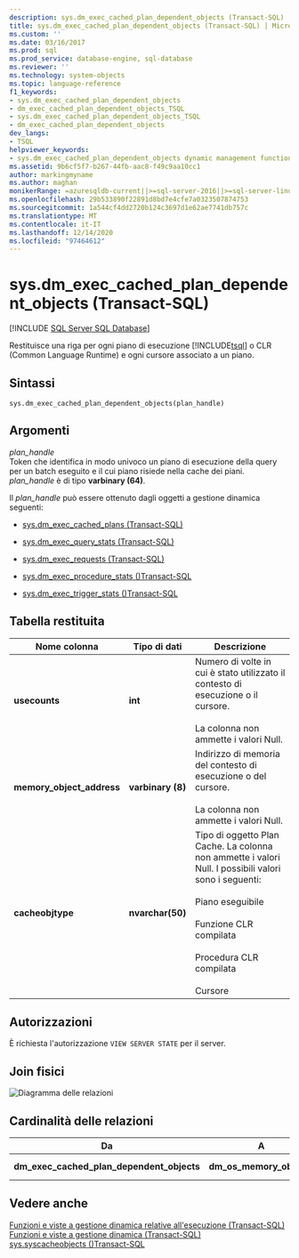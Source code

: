 ```yaml
---
description: sys.dm_exec_cached_plan_dependent_objects (Transact-SQL)
title: sys.dm_exec_cached_plan_dependent_objects (Transact-SQL) | Microsoft Docs
ms.custom: ''
ms.date: 03/16/2017
ms.prod: sql
ms.prod_service: database-engine, sql-database
ms.reviewer: ''
ms.technology: system-objects
ms.topic: language-reference
f1_keywords:
- sys.dm_exec_cached_plan_dependent_objects
- dm_exec_cached_plan_dependent_objects_TSQL
- sys.dm_exec_cached_plan_dependent_objects_TSQL
- dm_exec_cached_plan_dependent_objects
dev_langs:
- TSQL
helpviewer_keywords:
- sys.dm_exec_cached_plan_dependent_objects dynamic management function
ms.assetid: 9b6cf5f7-b267-44fb-aac8-f49c9aa10cc1
author: markingmyname
ms.author: maghan
monikerRange: =azuresqldb-current||>=sql-server-2016||>=sql-server-linux-2017||=azuresqldb-mi-current
ms.openlocfilehash: 29b533890f22891d8bd7e4cfe7a0323507874753
ms.sourcegitcommit: 1a544cf4dd2720b124c3697d1e62ae7741db757c
ms.translationtype: MT
ms.contentlocale: it-IT
ms.lasthandoff: 12/14/2020
ms.locfileid: "97464612"
---
```

# <a name="sysdm_exec_cached_plan_dependent_objects-transact-sql"></a>sys.dm_exec_cached_plan_dependent_objects (Transact-SQL)
[!INCLUDE [SQL Server SQL Database](../../includes/applies-to-version/sql-asdb.md)]

  Restituisce una riga per ogni piano di esecuzione [!INCLUDE[tsql](../../includes/tsql-md.md)] o CLR (Common Language Runtime) e ogni cursore associato a un piano.  
  
## <a name="syntax"></a>Sintassi  
  
```  
sys.dm_exec_cached_plan_dependent_objects(plan_handle)  
```  
  
## <a name="arguments"></a>Argomenti  
*plan_handle*  
Token che identifica in modo univoco un piano di esecuzione della query per un batch eseguito e il cui piano risiede nella cache dei piani. *plan_handle* è di tipo **varbinary (64)**.   

Il *plan_handle* può essere ottenuto dagli oggetti a gestione dinamica seguenti:  
  
-   [sys.dm_exec_cached_plans &#40;Transact-SQL&#41;](../../relational-databases/system-dynamic-management-views/sys-dm-exec-cached-plans-transact-sql.md)  
  
-   [sys.dm_exec_query_stats &#40;Transact-SQL&#41;](../../relational-databases/system-dynamic-management-views/sys-dm-exec-query-stats-transact-sql.md)  
  
-   [sys.dm_exec_requests &#40;Transact-SQL&#41;](../../relational-databases/system-dynamic-management-views/sys-dm-exec-requests-transact-sql.md)  

-   [sys.dm_exec_procedure_stats &#40;&#41;Transact-SQL ](../../relational-databases/system-dynamic-management-views/sys-dm-exec-procedure-stats-transact-sql.md)  

-   [sys.dm_exec_trigger_stats &#40;&#41;Transact-SQL ](../../relational-databases/system-dynamic-management-views/sys-dm-exec-trigger-stats-transact-sql.md)  
  
## <a name="table-returned"></a>Tabella restituita  
  
|Nome colonna|Tipo di dati|Descrizione|  
|-----------------|---------------|-----------------|  
|**usecounts**|**int**|Numero di volte in cui è stato utilizzato il contesto di esecuzione o il cursore.<br /><br /> La colonna non ammette i valori Null.|  
|**memory_object_address**|**varbinary (8)**|Indirizzo di memoria del contesto di esecuzione o del cursore.<br /><br /> La colonna non ammette i valori Null.|  
|**cacheobjtype**|**nvarchar(50)**|Tipo di oggetto Plan Cache. La colonna non ammette i valori Null. I possibili valori sono i seguenti:<br /><br /> Piano eseguibile<br /><br /> Funzione CLR compilata<br /><br /> Procedura CLR compilata<br /><br /> Cursore|  
  
## <a name="permissions"></a>Autorizzazioni  
 È richiesta l'autorizzazione `VIEW SERVER STATE` per il server.  
  
## <a name="physical-joins"></a>Join fisici  
 ![Diagramma delle relazioni](../../relational-databases/system-dynamic-management-views/media/dm-dependent-objects.gif "Diagramma delle relazioni")  
  
## <a name="relationship-cardinalities"></a>Cardinalità delle relazioni  
  
|Da|A|On|Relazione|  
|----------|--------|--------|------------------|  
|**dm_exec_cached_plan_dependent_objects**|**dm_os_memory_objects**|**memory_object_address**|Uno-a-uno|  
  
## <a name="see-also"></a>Vedere anche  
 [Funzioni e viste a gestione dinamica relative all'esecuzione &#40;Transact-SQL&#41;](../../relational-databases/system-dynamic-management-views/execution-related-dynamic-management-views-and-functions-transact-sql.md)   
 [Funzioni e viste a gestione dinamica &#40;Transact-SQL&#41;](~/relational-databases/system-dynamic-management-views/system-dynamic-management-views.md)   
 [sys.syscacheobjects &#40;&#41;Transact-SQL ](../../relational-databases/system-compatibility-views/sys-syscacheobjects-transact-sql.md)  
  
  
